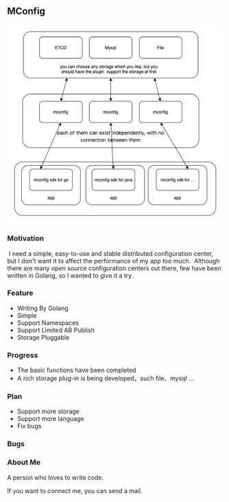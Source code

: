 ## MConfig

![mconfig](docs/img/mconfig.png)

### Motivation

​	I need a simple, easy-to-use and stable distributed configuration center, but I don't want it to affect the performance of my app too much.
​	Although there are many open source configuration centers out there, few have been written in Golang, so I wanted to give it a try.

### Feature

* Writing By Golang
* Simple
* Support Namespaces
* Support Limited AB Publish
* Storage Pluggable


### Progress

* The basic functions have been completed
*  A rich storage plug-in is being developed，such file、mysql ...

### Plan

* Support more storage
* Support more language
* Fix bugs

### Bugs



### About Me

A person who loves to write code.

If you want to connect me, you can send a mail.